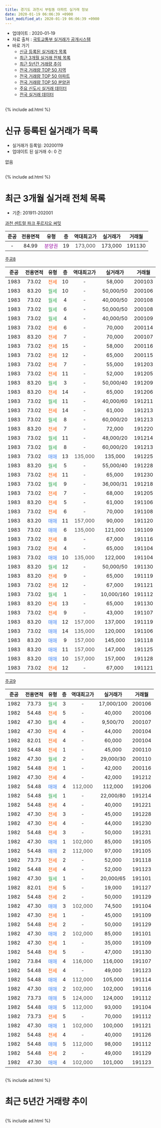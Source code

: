 ```yaml
---
title: 경기도 과천시 부림동 아파트 실거래 정보
date: 2020-01-19 06:06:39 +0900
last_modified_at: 2020-01-19 06:06:39 +0900
---
```


* 업데이트 : 2020-01-19
* 자료 출처 : [국토교통부 실거래가 공개시스템](http://rt.molit.go.kr)
* 바로 가기
    * [신규 등록된 실거래가 목록](#신규-등록된-실거래가-목록)
    * [최근 3개월 실거래 전체 목록](#최근-3개월-실거래-전체-목록)
    * [최근 5년간 거래량 추이](#최근-5년간-거래량-추이)
    * [전국 거래량 TOP 50 지역](https://apt-info.github.io/apt-trade-info/최근-3개월-전국에서-가장-거래가-많이-발생한-지역)
    * [전국 거래량 TOP 50 아파트](https://apt-info.github.io/apt-trade-info/최근-3개월-전국에서-가장-거래가-많이-발생한-아파트)
    * [전국 거래량 TOP 50 분양권](https://apt-info.github.io/apt-trade-info/최근-3개월-전국에서-가장-거래가-많이-발생한-분양권)
    * [주요 신도시 실거래 데이터](https://apt-info.github.io/apt-trade-info/주요-신도시)
    * [전국 실거래 데이터](https://apt-info.github.io/apt-trade-info/전국)
<br>
{% include ad.html %}
<br>

# 신규 등록된 실거래가 목록
* 실거래가 등록일: 20200119
* 업데이트 된 실거래 수: 0 건

없음

<br>
{% include ad.html %}
<br>

# 최근 3개월 실거래 전체 목록
* 기준: 201911-202001


[과천 센트럴 파크 푸르지오 써밋](https://search.naver.com/search.naver?query=%EA%B2%BD%EA%B8%B0%EB%8F%84+%EA%B3%BC%EC%B2%9C%EC%8B%9C+%EB%B6%80%EB%A6%BC%EB%8F%99+%EA%B3%BC%EC%B2%9C+%EC%84%BC%ED%8A%B8%EB%9F%B4+%ED%8C%8C%ED%81%AC+%ED%91%B8%EB%A5%B4%EC%A7%80%EC%98%A4+%EC%8D%A8%EB%B0%8B)

|준공|전용면적|유형|층|역대최고가|실거래가|거래월|
|:---:|:---:|:---:|:---:|:---:|:---:|:---:|
|-|84.99|<span style="color:#9C11A5">분양권</span>|19|<span style="color:#444444">173,000</span>|173,000|191130|

[주공8](https://search.naver.com/search.naver?query=%EA%B2%BD%EA%B8%B0%EB%8F%84+%EA%B3%BC%EC%B2%9C%EC%8B%9C+%EB%B6%80%EB%A6%BC%EB%8F%99+%EC%A3%BC%EA%B3%B58)

|준공|전용면적|유형|층|역대최고가|실거래가|거래월|
|:---:|:---:|:---:|:---:|:---:|:---:|:---:|
|1983|73.02|<span style="color:#ff5a00">전세</span>|10|<span style="color:#444444">-</span>|58,000|200103|
|1983|83.20|<span style="color:#34a853">월세</span>|10|<span style="color:#444444">-</span>|50,000/50|200106|
|1983|73.02|<span style="color:#34a853">월세</span>|4|<span style="color:#444444">-</span>|40,000/50|200108|
|1983|73.02|<span style="color:#34a853">월세</span>|6|<span style="color:#444444">-</span>|50,000/50|200108|
|1983|73.02|<span style="color:#34a853">월세</span>|4|<span style="color:#444444">-</span>|40,000/50|200109|
|1983|73.02|<span style="color:#ff5a00">전세</span>|6|<span style="color:#444444">-</span>|70,000|200114|
|1983|83.20|<span style="color:#ff5a00">전세</span>|7|<span style="color:#444444">-</span>|70,000|200107|
|1983|73.02|<span style="color:#ff5a00">전세</span>|15|<span style="color:#444444">-</span>|58,000|200116|
|1983|73.02|<span style="color:#ff5a00">전세</span>|12|<span style="color:#444444">-</span>|65,000|200115|
|1983|73.02|<span style="color:#ff5a00">전세</span>|7|<span style="color:#444444">-</span>|55,000|191203|
|1983|73.02|<span style="color:#ff5a00">전세</span>|11|<span style="color:#444444">-</span>|52,000|191205|
|1983|83.20|<span style="color:#34a853">월세</span>|3|<span style="color:#444444">-</span>|50,000/40|191209|
|1983|83.20|<span style="color:#ff5a00">전세</span>|14|<span style="color:#444444">-</span>|65,000|191206|
|1983|73.02|<span style="color:#34a853">월세</span>|11|<span style="color:#444444">-</span>|40,000/60|191211|
|1983|73.02|<span style="color:#ff5a00">전세</span>|14|<span style="color:#444444">-</span>|61,000|191213|
|1983|73.02|<span style="color:#34a853">월세</span>|8|<span style="color:#444444">-</span>|60,000/20|191213|
|1983|83.20|<span style="color:#ff5a00">전세</span>|7|<span style="color:#444444">-</span>|72,000|191220|
|1983|73.02|<span style="color:#34a853">월세</span>|11|<span style="color:#444444">-</span>|48,000/20|191214|
|1983|73.02|<span style="color:#34a853">월세</span>|8|<span style="color:#444444">-</span>|60,000/20|191213|
|1983|73.02|<span style="color:#4285f3">매매</span>|13|<span style="color:#444444">135,000</span>|135,000|191225|
|1983|83.20|<span style="color:#34a853">월세</span>|5|<span style="color:#444444">-</span>|55,000/40|191228|
|1983|73.02|<span style="color:#ff5a00">전세</span>|11|<span style="color:#444444">-</span>|65,000|191230|
|1983|73.02|<span style="color:#34a853">월세</span>|9|<span style="color:#444444">-</span>|36,000/31|191218|
|1983|73.02|<span style="color:#ff5a00">전세</span>|7|<span style="color:#444444">-</span>|68,000|191205|
|1983|83.20|<span style="color:#ff5a00">전세</span>|5|<span style="color:#444444">-</span>|61,000|191106|
|1983|73.02|<span style="color:#ff5a00">전세</span>|6|<span style="color:#444444">-</span>|70,000|191108|
|1983|83.20|<span style="color:#4285f3">매매</span>|11|<span style="color:#444444">157,000</span>|90,000|191120|
|1983|73.02|<span style="color:#4285f3">매매</span>|6|<span style="color:#444444">135,000</span>|121,000|191109|
|1983|73.02|<span style="color:#ff5a00">전세</span>|8|<span style="color:#444444">-</span>|67,000|191116|
|1983|73.02|<span style="color:#ff5a00">전세</span>|4|<span style="color:#444444">-</span>|65,000|191104|
|1983|73.02|<span style="color:#4285f3">매매</span>|10|<span style="color:#444444">135,000</span>|122,000|191104|
|1983|83.20|<span style="color:#34a853">월세</span>|12|<span style="color:#444444">-</span>|50,000/50|191130|
|1983|83.20|<span style="color:#ff5a00">전세</span>|9|<span style="color:#444444">-</span>|65,000|191119|
|1983|73.02|<span style="color:#ff5a00">전세</span>|12|<span style="color:#444444">-</span>|67,000|191121|
|1983|73.02|<span style="color:#34a853">월세</span>|1|<span style="color:#444444">-</span>|10,000/160|191112|
|1983|83.20|<span style="color:#ff5a00">전세</span>|13|<span style="color:#444444">-</span>|65,000|191130|
|1983|73.02|<span style="color:#ff5a00">전세</span>|9|<span style="color:#444444">-</span>|43,000|191107|
|1983|83.20|<span style="color:#4285f3">매매</span>|12|<span style="color:#444444">157,000</span>|137,000|191119|
|1983|73.02|<span style="color:#4285f3">매매</span>|14|<span style="color:#444444">135,000</span>|120,000|191106|
|1983|83.20|<span style="color:#4285f3">매매</span>|9|<span style="color:#444444">157,000</span>|145,000|191118|
|1983|83.20|<span style="color:#4285f3">매매</span>|11|<span style="color:#444444">157,000</span>|147,000|191125|
|1983|83.20|<span style="color:#4285f3">매매</span>|10|<span style="color:#444444">157,000</span>|157,000|191128|
|1983|73.02|<span style="color:#ff5a00">전세</span>|12|<span style="color:#444444">-</span>|67,000|191121|


<script async src="//pagead2.googlesyndication.com/pagead/js/adsbygoogle.js"></script>
<!-- 기본 -->
<ins class="adsbygoogle"
     style="display:block"
     data-ad-client="ca-pub-1142216861245946"
     data-ad-slot="4805727019"
     data-ad-format="auto"
     data-full-width-responsive="true"></ins>
<script>
(adsbygoogle = window.adsbygoogle || []).push({});
</script>


[주공9](https://search.naver.com/search.naver?query=%EA%B2%BD%EA%B8%B0%EB%8F%84+%EA%B3%BC%EC%B2%9C%EC%8B%9C+%EB%B6%80%EB%A6%BC%EB%8F%99+%EC%A3%BC%EA%B3%B59)

|준공|전용면적|유형|층|역대최고가|실거래가|거래월|
|:---:|:---:|:---:|:---:|:---:|:---:|:---:|
|1982|73.73|<span style="color:#34a853">월세</span>|3|<span style="color:#444444">-</span>|17,000/100|200106|
|1982|54.48|<span style="color:#ff5a00">전세</span>|5|<span style="color:#444444">-</span>|40,000|200106|
|1982|47.30|<span style="color:#34a853">월세</span>|4|<span style="color:#444444">-</span>|9,500/70|200107|
|1982|47.30|<span style="color:#ff5a00">전세</span>|4|<span style="color:#444444">-</span>|44,000|200104|
|1982|82.01|<span style="color:#ff5a00">전세</span>|4|<span style="color:#444444">-</span>|60,000|200104|
|1982|54.48|<span style="color:#ff5a00">전세</span>|1|<span style="color:#444444">-</span>|45,000|200110|
|1982|47.30|<span style="color:#34a853">월세</span>|2|<span style="color:#444444">-</span>|29,000/30|200110|
|1982|54.48|<span style="color:#ff5a00">전세</span>|1|<span style="color:#444444">-</span>|42,000|200116|
|1982|47.30|<span style="color:#ff5a00">전세</span>|4|<span style="color:#444444">-</span>|42,000|191212|
|1982|54.48|<span style="color:#4285f3">매매</span>|4|<span style="color:#444444">112,000</span>|112,000|191206|
|1982|54.48|<span style="color:#34a853">월세</span>|1|<span style="color:#444444">-</span>|22,000/80|191214|
|1982|54.48|<span style="color:#ff5a00">전세</span>|4|<span style="color:#444444">-</span>|40,000|191221|
|1982|47.30|<span style="color:#ff5a00">전세</span>|3|<span style="color:#444444">-</span>|45,000|191228|
|1982|47.30|<span style="color:#ff5a00">전세</span>|4|<span style="color:#444444">-</span>|44,000|191230|
|1982|54.48|<span style="color:#ff5a00">전세</span>|3|<span style="color:#444444">-</span>|50,000|191231|
|1982|47.30|<span style="color:#4285f3">매매</span>|1|<span style="color:#444444">102,000</span>|85,000|191105|
|1982|54.48|<span style="color:#4285f3">매매</span>|2|<span style="color:#444444">112,000</span>|97,000|191105|
|1982|73.73|<span style="color:#ff5a00">전세</span>|2|<span style="color:#444444">-</span>|52,000|191118|
|1982|54.48|<span style="color:#ff5a00">전세</span>|4|<span style="color:#444444">-</span>|52,000|191123|
|1982|47.30|<span style="color:#34a853">월세</span>|1|<span style="color:#444444">-</span>|20,000/65|191101|
|1982|82.01|<span style="color:#ff5a00">전세</span>|5|<span style="color:#444444">-</span>|19,000|191127|
|1982|54.48|<span style="color:#ff5a00">전세</span>|2|<span style="color:#444444">-</span>|50,000|191129|
|1982|47.30|<span style="color:#4285f3">매매</span>|3|<span style="color:#444444">102,000</span>|74,500|191104|
|1982|47.30|<span style="color:#ff5a00">전세</span>|1|<span style="color:#444444">-</span>|45,000|191109|
|1982|54.48|<span style="color:#ff5a00">전세</span>|2|<span style="color:#444444">-</span>|50,000|191129|
|1982|47.30|<span style="color:#4285f3">매매</span>|2|<span style="color:#444444">102,000</span>|85,000|191101|
|1982|47.30|<span style="color:#ff5a00">전세</span>|1|<span style="color:#444444">-</span>|35,000|191109|
|1982|54.48|<span style="color:#ff5a00">전세</span>|5|<span style="color:#444444">-</span>|47,000|191130|
|1982|73.84|<span style="color:#4285f3">매매</span>|4|<span style="color:#444444">116,000</span>|116,000|191107|
|1982|54.48|<span style="color:#ff5a00">전세</span>|4|<span style="color:#444444">-</span>|49,000|191123|
|1982|54.48|<span style="color:#4285f3">매매</span>|4|<span style="color:#444444">112,000</span>|105,000|191114|
|1982|47.30|<span style="color:#4285f3">매매</span>|2|<span style="color:#444444">102,000</span>|102,000|191116|
|1982|73.73|<span style="color:#4285f3">매매</span>|5|<span style="color:#444444">124,000</span>|124,000|191112|
|1982|54.48|<span style="color:#4285f3">매매</span>|5|<span style="color:#444444">112,000</span>|93,000|191104|
|1982|73.73|<span style="color:#ff5a00">전세</span>|5|<span style="color:#444444">-</span>|70,000|191112|
|1982|47.30|<span style="color:#4285f3">매매</span>|1|<span style="color:#444444">102,000</span>|100,000|191121|
|1982|54.48|<span style="color:#ff5a00">전세</span>|4|<span style="color:#444444">-</span>|40,000|191126|
|1982|54.48|<span style="color:#4285f3">매매</span>|5|<span style="color:#444444">112,000</span>|98,000|191112|
|1982|54.48|<span style="color:#ff5a00">전세</span>|2|<span style="color:#444444">-</span>|49,000|191129|
|1982|47.30|<span style="color:#4285f3">매매</span>|4|<span style="color:#444444">102,000</span>|101,000|191123|


<br>
{% include ad.html %}
<br>

# 최근 5년간 거래량 추이


<div style="width:100%;">
    <canvas id="deal_progress" height="200"></canvas>
</div>

<script>
new Chart(document.getElementById("deal_progress"), {
    type: 'line',
    data: {
        labels: ['201501','201502','201503','201504','201505','201506','201507','201508','201509','201510','201511','201512','201601','201602','201603','201604','201605','201606','201607','201608','201609','201610','201611','201612','201701','201702','201703','201704','201705','201706','201707','201708','201709','201710','201711','201712','201801','201802','201803','201804','201805','201806','201807','201808','201809','201810','201811','201812','201901','201902','201903','201904','201905','201906','201907','201908','201909','201910','201911','201912','202001'],
        datasets: [{
            label: '매매',
            pointRadius: 1,
            data: [12, 16, 13, 12, 15, 17, 18, 11, 23, 22, 10, 4, 6, 7, 30, 38, 23, 10, 10, 15, 12, 12, 4, 6, 10, 10, 15, 26, 26, 23, 25, 4, 12, 7, 14, 15, 22, 7, 12, 5, 4, 6, 20, 12, 6, 0, 2, 1, 0, 2, 1, 5, 12, 17, 5, 2, 13, 20, 21, 2, 0],
            borderColor: "rgba(255, 201, 14, 1)",
            backgroundColor: "rgba(255, 201, 14, 0.5)",
            fill: false,
            lineTension: 0
        },{
            label: '전월세',
            pointRadius: 1,
            data: [58, 49, 50, 33, 39, 44, 40, 33, 19, 21, 25, 28, 48, 53, 36, 26, 26, 27, 19, 24, 65, 41, 46, 35, 38, 42, 31, 23, 21, 22, 30, 16, 19, 21, 20, 25, 28, 30, 37, 26, 32, 28, 40, 34, 39, 32, 20, 33, 33, 28, 22, 18, 18, 25, 23, 22, 27, 13, 24, 20, 17],
            borderColor: "rgba(0, 141, 185, 1)",
            backgroundColor: "rgba(0, 141, 185, 0.5)",
            fill: false,
            lineTension: 0
        }
        ]
    },
    options: {
        responsive: true,
        title: {
            display: false
        },
        tooltips: {
            mode: 'index',
            intersect: false
        },
        hover: {
            mode: 'nearest',
            intersect: true
        },
        scales: {
            xAxes: [{
                display: true,
                scaleLabel: {
                    display: true,
                    labelString: '년/월'
                }
            }],
            yAxes: [{
                display: true,
                ticks: {
                    suggestedMin: 0,
                },
                scaleLabel: {
                    display: true,
                    labelString: '실거래 수'
                }
            }]
        }
    }
});

</script>


<br>
{% include ad.html %}
<br>

